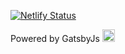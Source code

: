 

[![Netlify Status](https://api.netlify.com/api/v1/badges/e69014f2-99b4-43b1-b06a-0b78cd65e247/deploy-status)](https://app.netlify.com/sites/stoic-easley-a9a4b3/deploys)

<p >
  Powered by GatsbyJs  <img alt="Gatsby" src="https://www.gatsbyjs.org/monogram.svg" width="20" />
</p>

